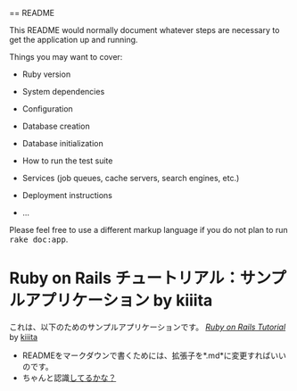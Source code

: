 == README

This README would normally document whatever steps are necessary to get the
application up and running.

Things you may want to cover:

* Ruby version

* System dependencies

* Configuration

* Database creation

* Database initialization

* How to run the test suite

* Services (job queues, cache servers, search engines, etc.)

* Deployment instructions

* ...


Please feel free to use a different markup language if you do not plan to run
<tt>rake doc:app</tt>.

# Ruby on Rails チュートリアル：サンプルアプリケーション by kiiita

これは、以下のためのサンプルアプリケーションです。
[*Ruby on Rails Tutorial*](http://railstutorial.jp/)
by [kiiita](http://position-strategy.ffab-0.com)

- READMEをマークダウンで書くためには、拡張子を*.md*に変更すればいいのです。
- ちゃんと認識[してるかな？](http://team.ffab-0.com)

